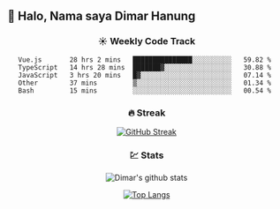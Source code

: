 ## 👋 Halo, Nama saya **Dimar Hanung**

<center>

### :sunny: Weekly Code Track
<!--START_SECTION:waka-->
```text
Vue.js       28 hrs 2 mins   ███████████████░░░░░░░░░░   59.82 % 
TypeScript   14 hrs 28 mins  ███████▓░░░░░░░░░░░░░░░░░   30.88 % 
JavaScript   3 hrs 20 mins   █▓░░░░░░░░░░░░░░░░░░░░░░░   07.14 % 
Other        37 mins         ▒░░░░░░░░░░░░░░░░░░░░░░░░   01.34 % 
Bash         15 mins         ░░░░░░░░░░░░░░░░░░░░░░░░░   00.54 % 
```
<!--END_SECTION:waka-->

### :fire: Streak

[![GitHub Streak](http://github-readme-streak-stats.herokuapp.com?user=dimar-hanung)](https://git.io/streak-stats)

### :chart: Stats

![Dimar's github stats](https://github-readme-stats.vercel.app/api?username=dimar-hanung&show_icons=true&theme=vue)

[![Top Langs](https://github-readme-stats.vercel.app/api/top-langs/?username=dimar-hanung)](#)

</center>
